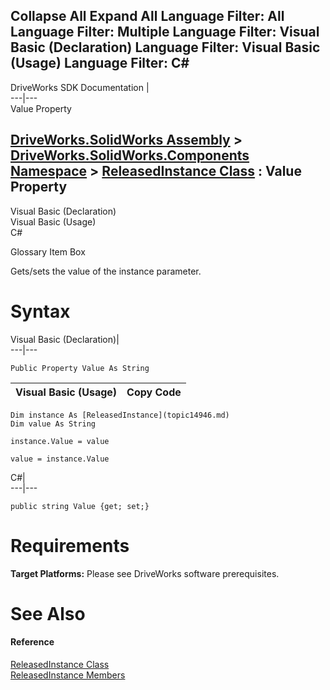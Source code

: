        

 Collapse All Expand All  Language Filter: All  Language Filter: Multiple  Language Filter: Visual Basic (Declaration) Language Filter: Visual Basic (Usage) Language Filter: C#  
---  
DriveWorks SDK Documentation  |   
---|---  
Value Property   
  
[DriveWorks.SolidWorks Assembly](topic13342.md) > [DriveWorks.SolidWorks.Components Namespace](topic13925.md) > [ReleasedInstance Class](topic14946.md) : Value Property  
---  
  
Visual Basic (Declaration)    
Visual Basic (Usage)    
C# 

Glossary Item Box

Gets/sets the value of the instance parameter. 

# Syntax

Visual Basic (Declaration)|   
---|---  
      
    
    Public Property Value As String  
  
Visual Basic (Usage)| Copy Code  
---|---  
      
    
    Dim instance As [ReleasedInstance](topic14946.md)
    Dim value As String
     
    instance.Value = value
     
    value = instance.Value  
  
C#|   
---|---  
      
    
    public string Value {get; set;}  
  
# Requirements

**Target Platforms:** Please see DriveWorks software prerequisites.

# See Also

#### Reference

[ReleasedInstance Class](topic14946.md)   
[ReleasedInstance Members](topic14947.md)


